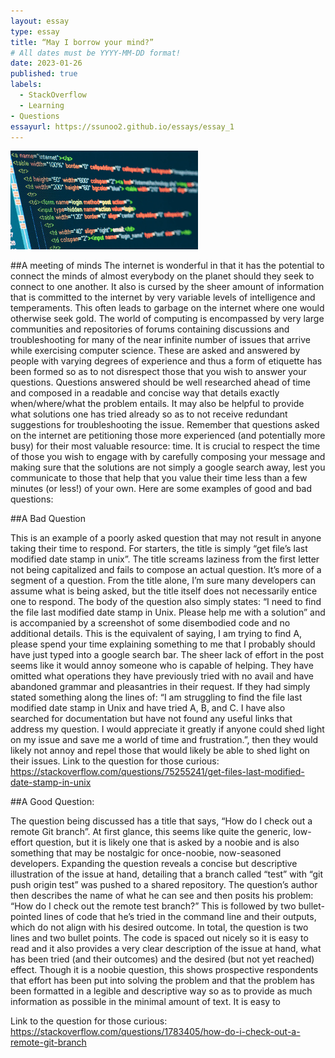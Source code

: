 ```yaml
---
layout: essay
type: essay
title: “May I borrow your mind?”
# All dates must be YYYY-MM-DD format!
date: 2023-01-26
published: true
labels:
  - StackOverflow
  - Learning
- Questions
essayurl: https://ssunoo2.github.io/essays/essay_1
---
```


 <img width="300px" class="rounded float-start pe-4" src="../img/webentwicklung-t.jpg">

##A meeting of minds
The internet is wonderful in that it has the potential to connect the minds of almost everybody on the planet should they seek to connect to one another. It also is cursed by the sheer amount of information that is committed to the internet by very variable levels of intelligence and temperaments. This often leads to garbage on the internet where one would otherwise seek gold. 
	The world of computing is encompassed by very large communities and repositories of forums containing discussions and troubleshooting for many of the near infinite number of issues that arrive while exercising computer science. These are asked and answered by people with varying degrees of experience and thus a form of etiquette has been formed so as to not disrespect those that you wish to answer your questions.
	Questions answered should be well researched ahead of time and composed in a readable and concise way that details exactly when/where/what the problem entails. It may also be helpful to provide what solutions one has tried already so as to not receive redundant suggestions for troubleshooting the issue. 
	Remember that questions asked on the internet are petitioning those more experienced (and potentially more busy) for their most valuable resource: time. It is crucial to respect the time of those you wish to engage with by carefully composing your message and making sure that the solutions are not simply a google search away, lest you communicate to those that help that you value their time less than a few minutes (or less!) of your own. 
	Here are some examples of good and bad questions:

##A Bad Question

This is an example of a poorly asked question that may not result in anyone taking their time to respond. For starters, the title is simply “get file’s last modified date stamp in unix”. The title screams laziness from the first letter not being capitalized and fails to compose an actual question. It’s more of a segment of a question. From the title alone, I’m sure many developers can assume what is being asked, but the title itself does not necessarily entice one to respond. 
The body of the question also simply states: “I need to find the file last modified date stamp in Unix. Please help me with a solution” and is accompanied by a screenshot of some disembodied code and no additional details. This is the equivalent of saying, I am trying to find A, please spend your time explaining something to me that I probably should have just typed into a google search bar.
The sheer lack of effort in the post seems like it would annoy someone who is capable of helping. They have omitted what operations they have previously tried with no avail and have abandoned grammar and pleasantries in their request. If they had simply stated something along the lines of: “I am struggling to find the file last modified date stamp in Unix and have tried A, B, and C. I have also searched for documentation but have not found any useful links that address my question. I would appreciate it greatly if anyone could shed light on my issue and save me a world of time and frustration.”, then they would likely not annoy and repel those that would likely be able to shed light on their issues.
Link to the question for those curious: https://stackoverflow.com/questions/75255241/get-files-last-modified-date-stamp-in-unix


##A Good Question:

The question being discussed has a title that says, “How do I check out a remote Git branch”. At first glance, this seems like quite the generic, low-effort question, but it is likely one that is asked by a noobie and is also something that may be nostalgic for once-noobie, now-seasoned developers.
	Expanding the question reveals a concise but descriptive illustration of the issue at hand, detailing that a branch called “test” with “git push origin test” was pushed to a shared repository. The question’s author then describes the name of what he can see and then posits his problem: “How do I check out the remote test branch?” This is followed by two bullet-pointed lines of code that he’s tried in the command line and their outputs, which do not align with his desired outcome. 
In total, the question is two lines and two bullet points. The code is spaced out nicely so it is easy to read and it also provides a very clear description of the issue at hand, what has been tried (and their outcomes) and the desired (but not yet reached) effect. Though it is a noobie question, this shows prospective respondents that effort has been put into solving the problem and that the problem has been formatted in a legible and descriptive way so as to provide as much information as possible in the minimal amount of text. It is easy to 

Link to the question for those curious: https://stackoverflow.com/questions/1783405/how-do-i-check-out-a-remote-git-branch
